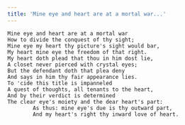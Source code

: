 ```yaml
---
title: 'Mine eye and heart are at a mortal war...'
---
```


    Mine eye and heart are at a mortal war
    How to divide the conquest of thy sight;
    Mine eye my heart thy picture's sight would bar,
    My heart mine eye the freedom of that right.
    My heart doth plead that thou in him dost lie,
    A closet never pierced with crystal eyes;
    But the defendant doth that plea deny
    And says in him thy fair appearance lies.
    To 'cide this title is impanneled
    A quest of thoughts, all tenants to the heart,
    And by their verdict is determined
    The clear eye's moiety and the dear heart's part:
    		As thus: mine eye's due is thy outward part,
    		And my heart's right thy inward love of heart.
